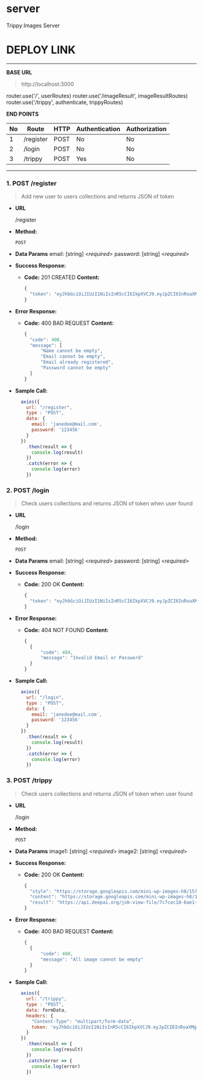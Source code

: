 # server
Trippy Images Server

# DEPLOY LINK
---

**BASE URL**
> http://localhost:3000

router.use('/', userRoutes)
router.use('/imageResult', imageResultRoutes)
router.use('/trippy', authenticate, trippyRoutes)

**END POINTS**

No  | Route               | HTTP   | Authentication | Authorization
----|---------------------|--------|----------------|---------------
 1  | /register           | POST   | No             | No
 2  | /login              | POST   | No             | No
 3  | /trippy             | POST   | Yes            | No

---
### 1. POST /register
  > Add new user to users collections and returns JSON of token

* **URL**

  /register

* **Method:**

  `POST`

* **Data Params**
  email: [string] <_required_>
  password: [string] <_required_>

* **Success Response:**

  * **Code:** 201 CREATED
    **Content:** 
    ```javascript
    {
      "token": "eyJhbGciOiJIUzI1NiIsInR5cCI6IkpXVCJ9.eyJpZCI6InRoaXMgdG9rZW4gaXMgZm9yIGFwaSBkb2N1bWVudCBvbmx5IiwiaWF0IjoxNTE2MjM5MDIyfQ.X5ErI_61TUnECess_qkg5T7fHZ8J547E20ftQY7qfsc"
    }
    ```
 
* **Error Response:**

  * **Code:** 400 BAD REQUEST
    **Content:** 
    ```javascript
    {
      "code": 400,
      "message": [
          "Name cannot be empty",
          "Email cannot be empty",
          "Email already registered",
          "Password cannot be empty"
      ]
    }
    ```

* **Sample Call:**

  ```javascript
    axios({
      url: "/register",
      type : "POST",
      data: {
        email: 'janedoe@mail.com',
        password: '123456'
      }
    })
      .then(result => {
        console.log(result)
      })
      .catch(error => {
        console.log(error)
      })
  ```

### 2. POST /login
  > Check users collections and returns JSON of token when user found

* **URL**

  /login

* **Method:**

  `POST`

* **Data Params**
  email: [string] <_required_>
  password: [string] <_required_>

* **Success Response:**

  * **Code:** 200 OK
    **Content:** 
    ```javascript
    {
      "token": "eyJhbGciOiJIUzI1NiIsInR5cCI6IkpXVCJ9.eyJpZCI6InRoaXMgdG9rZW4gaXMgZm9yIGFwaSBkb2N1bWVudCBvbmx5IiwiaWF0IjoxNTE2MjM5MDIyfQ.X5ErI_61TUnECess_qkg5T7fHZ8J547E20ftQY7qfsc"
    }
    ```
 
* **Error Response:**

  * **Code:** 404 NOT FOUND
    **Content:** 
    ```javascript
    {
      {
          "code": 404,
          "message": "Invalid Email or Password"
      }
    }
    ```

* **Sample Call:**

  ```javascript
    axios({
      url: "/login",
      type : "POST",
      data: {
        email: 'janedoe@mail.com',
        password: '123456'
      }
    })
      .then(result => {
        console.log(result)
      })
      .catch(error => {
        console.log(error)
      })
  ```

### 3. POST /trippy
  > Check users collections and returns JSON of token when user found

* **URL**

  /login

* **Method:**

  `POST`

* **Data Params**
  image1: [string] <_required_>
  image2: [string] <_required_>

* **Success Response:**

  * **Code:** 200 OK
    **Content:** 
    ```javascript
    {
      "style": "https://storage.googleapis.com/mini-wp-images-h8/1579230931779-maxresdefault.jpg",
      "content": "https://storage.googleapis.com/mini-wp-images-h8/1579230931823-Nikon-landscape-lenses.jpeg",
      "result": "https://api.deepai.org/job-view-file/7c7cec18-6ae1-413b-a7a4-c55c465508f6/outputs/output.png"
    }
    ```
 
* **Error Response:**

  * **Code:** 400 BAD REQUEST
    **Content:** 
    ```javascript
    {
      {
          "code": 400,
          "message": "All image cannot be empty"
      }
    }
    ```

* **Sample Call:**

  ```javascript
    axios({
      url: "/trippy",
      type : "POST",
      data: formData,
      headers: {
        "Content-Type": "multipart/form-data",
        token: 'eyJhbGciOiJIUzI1NiIsInR5cCI6IkpXVCJ9.eyJpZCI6InRoaXMgdG9rZW4gaXMgZm9yIGFwaSBkb2N1bWVudCBvbmx5IiwiaWF0IjoxNTE2MjM5MDIyfQ.X5ErI_61TUnECess_qkg5T7fHZ8J547E20ftQY7qfsc'
      }
    })
      .then(result => {
        console.log(result)
      })
      .catch(error => {
        console.log(error)
      })
  ```